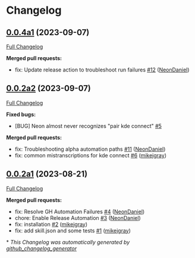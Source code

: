 # Changelog

## [0.0.4a1](https://github.com/NeonGeckoCom/skill-mark2-audio-receiver/tree/0.0.4a1) (2023-09-07)

[Full Changelog](https://github.com/NeonGeckoCom/skill-mark2-audio-receiver/compare/0.0.2a2...0.0.4a1)

**Merged pull requests:**

- fix: Update release action to troubleshoot run failures [\#12](https://github.com/NeonGeckoCom/skill-mark2-audio-receiver/pull/12) ([NeonDaniel](https://github.com/NeonDaniel))

## [0.0.2a2](https://github.com/NeonGeckoCom/skill-mark2-audio-receiver/tree/0.0.2a2) (2023-09-07)

[Full Changelog](https://github.com/NeonGeckoCom/skill-mark2-audio-receiver/compare/0.0.2a1...0.0.2a2)

**Fixed bugs:**

- \[BUG\] Neon almost never recognizes "pair kde connect" [\#5](https://github.com/NeonGeckoCom/skill-mark2-audio-receiver/issues/5)

**Merged pull requests:**

- fix: Troubleshooting alpha automation paths [\#11](https://github.com/NeonGeckoCom/skill-mark2-audio-receiver/pull/11) ([NeonDaniel](https://github.com/NeonDaniel))
- fix: common mistranscriptions for kde connect [\#6](https://github.com/NeonGeckoCom/skill-mark2-audio-receiver/pull/6) ([mikejgray](https://github.com/mikejgray))

## [0.0.2a1](https://github.com/NeonGeckoCom/skill-mark2-audio-receiver/tree/0.0.2a1) (2023-08-21)

[Full Changelog](https://github.com/NeonGeckoCom/skill-mark2-audio-receiver/compare/31469d4b92a75c8d3b8910cdbc085b435afe45e0...0.0.2a1)

**Merged pull requests:**

- fix: Resolve GH Automation Failures [\#4](https://github.com/NeonGeckoCom/skill-mark2-audio-receiver/pull/4) ([NeonDaniel](https://github.com/NeonDaniel))
- chore: Enable Release Automation [\#3](https://github.com/NeonGeckoCom/skill-mark2-audio-receiver/pull/3) ([NeonDaniel](https://github.com/NeonDaniel))
- fix: installation [\#2](https://github.com/NeonGeckoCom/skill-mark2-audio-receiver/pull/2) ([mikejgray](https://github.com/mikejgray))
- fix: add skill.json and some tests [\#1](https://github.com/NeonGeckoCom/skill-mark2-audio-receiver/pull/1) ([mikejgray](https://github.com/mikejgray))



\* *This Changelog was automatically generated by [github_changelog_generator](https://github.com/github-changelog-generator/github-changelog-generator)*
